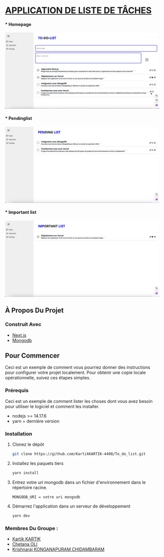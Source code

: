 # [APPLICATION DE LISTE DE TÂCHES](https://to-do-list-pink-eight-43.vercel.app/)

#### * Homepage
<img src="screenshot.png" alt="capture d'écran-01 du projet">

#### * Pendinglist
<img src="pendinglist.png" alt="capture d'écran-02 du projet">

#### * Important list
<img src="important_list.png" alt="capture d'écran-03 du projet">

<!-- À PROPOS DU PROJET -->
## À Propos Du Projet

### Construit Avec

* [Next.js](https://nextjs.org/)
* [Mongodb](https://mongodb.com/)

<!-- POUR COMMENCER -->
## Pour Commencer

Ceci est un exemple de comment vous pourriez donner des instructions pour configurer votre projet localement.
Pour obtenir une copie locale opérationnelle, suivez ces étapes simples.

### Prérequis

Ceci est un exemple de comment lister les choses dont vous avez besoin pour utiliser le logiciel et comment les installer.

* nodejs >= 14.17.6
* yarn = dernière version

### Installation

1. Clonez le dépôt
   ```sh
   git clone https://github.com/KartikKARTIK-4498/To_do_list.git
   ```
2. Installez les paquets tiers
   ```sh
   yarn install
   ```

3. Entrez votre uri mongodb dans un fichier d'environnement dans le répertoire racine.
   ```env
   MONGODB_URI = votre uri mongodb
   ```
   
4. Démarrez l'application dans un serveur de développement
   ```sh
   yarn dev
   ```

### Membres Du Groupe :

* [Kartik KARTIK](https://www.linkedin.com/in/kartikkartik13/)
* [Chetana OLI](https://www.linkedin.com/in/chetana-oli-%E2%AD%90%EF%B8%8F-01a381188/)
* [Krishnaraj KONGANAPURAM CHIDAMBARAM](https://www.linkedin.com/in/krishnaraj-chidambaram-2291b9276/)
